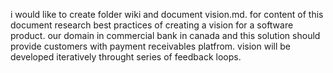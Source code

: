 i would like to create folder wiki and document vision.md. for content of this document research best practices of creating a vision for a software product. our domain in commercial bank in canada and this solution should provide customers with payment receivables platfrom. vision will be developed iteratively throught series of feedback loops.